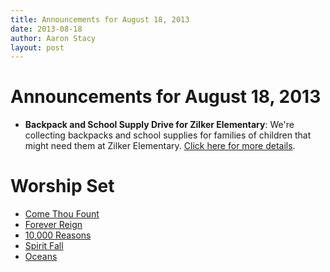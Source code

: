 ```yaml
---
title: Announcements for August 18, 2013
date: 2013-08-18
author: Aaron Stacy
layout: post
---
```


# Announcements for August 18, 2013

 - **Backpack and School Supply Drive for Zilker Elementary**: We're
   collecting backpacks and school supplies for families of children that might
   need them at Zilker Elementary. [Click here for more details][drive].

# Worship Set

 - [Come Thou Fount](http://www.youtube.com/watch?v=FG5ZhFN1DXk)
 - [Forever Reign](http://www.youtube.com/watch?v=au3EGgISYMc)
 - [10,000 Reasons](http://www.youtube.com/watch?v=XtwIT8JjddM)
 - [Spirit Fall](http://www.youtube.com/watch?v=Sw1hzeQTM2I)
 - [Oceans](http://www.youtube.com/watch?v=eLqTZ07ja7g)

[drive]: /backpackdrive

